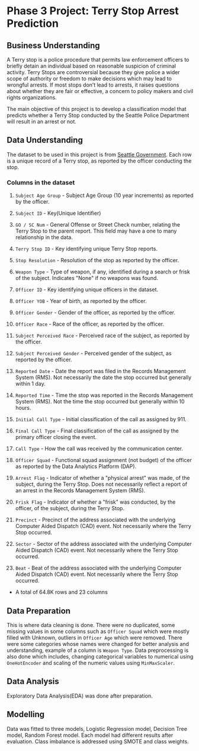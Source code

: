 # Phase 3 Project: Terry Stop Arrest Prediction
## Business Understanding
A Terry stop is a police procedure that permits law enforcement officers to briefly detain an individual based on reasonable suspicion of criminal activity. Terry Stops are controversial because they give police a wider scope of authority or freedom to make decisions which may lead to wrongful arrests. If most stops don’t lead to arrests, it raises questions about whether they are fair or effective, a concern to policy makers and civil rights organizations.

The main objective of this project is to develop a classification model that predicts whether a Terry Stop conducted by the Seattle Police Department will result in an arrest or not.
## Data Understanding
The dataset to be used in this project is from [Seattle Government](https://data.seattle.gov/Public-Safety/Terry-Stops/28ny-9ts8/about_data). Each row is a unique record of a Terry stop, as reported by the officer conducting the stop.

### Columns in the dataset
1. `Subject Age Group` - Subject Age Group (10 year increments) as reported by the officer.

2. `Subject ID` - Key(Unique Identifier)

3. `GO / SC Num` - General Offense or Street Check number, relating the Terry Stop to the parent report. This field may have a one to many relationship in the data.

4. `Terry Stop ID` - Key identifying unique Terry Stop reports.

5. `Stop Resolution` - Resolution of the stop as reported by the officer.

6. `Weapon Type` - Type of weapon, if any, identified during a search or frisk of the subject. Indicates "None" if no weapons was found.

7. `Officer ID` - Key identifying unique officers in the dataset.

8. `Officer YOB` - Year of birth, as reported by the officer.

9. `Officer Gender` - Gender of the officer, as reported by the officer.

10. `Officer Race` - Race of the officer, as reported by the officer.

11. `Subject Perceived Race` - Perceived race of the subject, as reported by the officer.

12. `Subject Perceived Gender` - Perceived gender of the subject, as reported by the officer.

13. `Reported Date` - Date the report was filed in the Records Management System (RMS). Not necessarily the date the stop occurred but generally within 1 day.

14. `Reported Time` - Time the stop was reported in the Records Management System (RMS). Not the time the stop occurred but generally within 10 hours.

15. `Initial Call Type` - Initial classification of the call as assigned by 911.

16. `Final Call Type` - Final classification of the call as assigned by the primary officer closing the event.

17. `Call Type` - How the call was received by the communication center.

18. `Officer Squad` - Functional squad assignment (not budget) of the officer as reported by the Data Analytics Platform (DAP).

19. `Arrest Flag` - Indicator of whether a "physical arrest" was made, of the subject, during the Terry Stop. Does not necessarily reflect a report of an arrest in the Records Management System (RMS).

20. `Frisk Flag` - Indicator of whether a "frisk" was conducted, by the officer, of the subject, during the Terry Stop.

21. `Precinct` - Precinct of the address associated with the underlying Computer Aided Dispatch (CAD) event. Not necessarily where the Terry Stop occurred.

22. `Sector` - Sector of the address associated with the underlying Computer Aided Dispatch (CAD) event. Not necessarily where the Terry Stop occurred.
  
23. `Beat` - Beat of the address associated with the underlying Computer Aided Dispatch (CAD) event. Not necessarily where the Terry Stop occurred.

- A total of 64.8K rows and 23 columns

## Data Preparation
This is where data cleaning is done. There were no duplicated, some missing values in some columns such as `Officer Squad` which were mostly filled with Unknown, outliers in `Officer Age` which were removed. There were some categories whose names were changed for better analysis and understanding, example of a column is `Weapon Type`.
Data preprocessing is also done which includes, changing categorical variables to numerical using `OneHotEncoder` and scaling of the numeric values using `MinMaxScaler`.
## Data Analysis
Exploratory Data Analysis(EDA) was done after preparation. 
## Modelling
Data was fitted to three models, Logistic Regression model, Decision Tree model, Random Forest model. Each model had different results after evaluation. Class imbalance is addressed using SMOTE and class weights.
